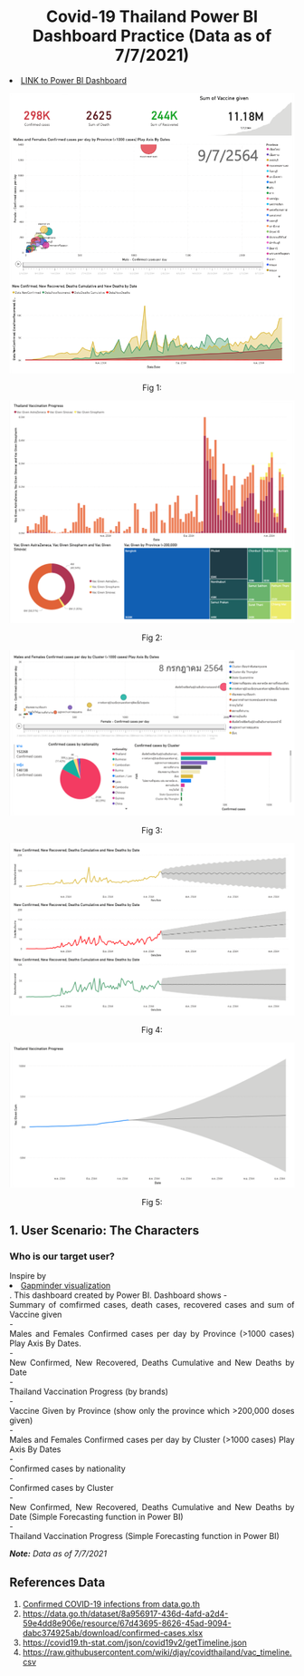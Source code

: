 <h1 align="center" id="Covid-19 Thailand Power BI Dashboard">Covid-19 Thailand Power BI Dashboard Practice (Data as of 7/7/2021)</h1> 

<li>
<a href="https://app.powerbi.com/view?r=eyJrIjoiMDU2YTQ0MTQtMTViMy00NjI5LThlMDctZGRiZDZmZTU2ZDkzIiwidCI6ImZkMjA2NzE1LTc1MDktNGFlNS05Yjk2LTc2YmI5Nzg4NmE4NCIsImMiOjEwfQ%3D%3D">LINK to Power BI Dashboard</a>
</li>

![docs](img/1.png)
<p align="center">Fig 1:</p>

![docs](img/3.png)
<p align="center">Fig 2:</p>

![docs](img/4.png)
<p align="center">Fig 3:</p>

![docs](img/5.png)
<p align="center">Fig 4:</p>

![docs](img/6.png)
<p align="center">Fig 5:</p>


<h2 id="1. User Scenario - The Characters">1. User Scenario: The Characters</h2>
<div align="justify"><h3 id="Who is our target user?">Who is our target user?</h3>
Inspire by <li>
<a href="https://www.gapminder.org/tools/#$chart-type=bubbles&url=v1">Gapminder visualization</a>
</li>. This dashboard created by Power BI. Dashboard shows 
- <div align="justify"> Summary of comfirmed cases, death cases, recovered cases and sum of Vaccine given</div>
- <div align="justify"> Males and Females Confirmed cases per day by Province (>1000 cases) Play Axis By Dates.</div>
- <div align="justify"> New Confirmed, New Recovered, Deaths Cumulative and New Deaths by Date</div>
- <div align="justify"> Thailand Vaccination Progress (by brands)</div>
- <div align="justify"> Vaccine Given by Province (show only the province which >200,000 doses given)</div>
- <div align="justify"> Males and Females Confirmed cases per day by Cluster (>1000 cases) Play Axis By Dates</div>
- <div align="justify"> Confirmed cases by nationality</div>
- <div align="justify"> Confirmed cases by Cluster</div>
- <div align="justify"> New Confirmed, New Recovered, Deaths Cumulative and New Deaths by Date (Simple Forecasting function in Power BI)</div>
- <div align="justify"> Thailand Vaccination Progress (Simple Forecasting function in Power BI)</div>

<i><b>Note:</b> Data as of 7/7/2021</i>

<h2 id="References Data">References Data</h2>
<ol>

<li>
<a href="https://data.go.th/dataset/covid-19-daily">Confirmed COVID-19 infections from data.go.th</a>
</li>

<li>
<a href="https://data.go.th/dataset/8a956917-436d-4afd-a2d4-59e4dd8e906e/resource/67d43695-8626-45ad-9094-dabc374925ab/download/confirmed-cases.xlsx">https://data.go.th/dataset/8a956917-436d-4afd-a2d4-59e4dd8e906e/resource/67d43695-8626-45ad-9094-dabc374925ab/download/confirmed-cases.xlsx</a>
</li>

<li>
<a href="https://covid19.th-stat.com/json/covid19v2/getTimeline.json">https://covid19.th-stat.com/json/covid19v2/getTimeline.json</a>
</li>

<li>
<a href="https://raw.githubusercontent.com/wiki/djay/covidthailand/vac_timeline.csv">https://raw.githubusercontent.com/wiki/djay/covidthailand/vac_timeline.csv</a>
</li>


</ol>
